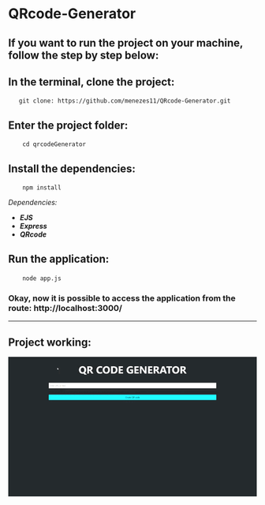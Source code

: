 # QRcode-Generator

## **If you want to run the project on your machine, follow the step by step below:**
##  In the terminal, clone the project:
       git clone: https://github.com/menezes11/QRcode-Generator.git

## Enter the project folder:
        cd qrcodeGenerator

##  Install the dependencies:
        npm install

*Dependencies:*
- ***EJS***
- ***Express***
- ***QRcode***
## Run the application:
        node app.js

### Okay, now it is possible to access the application from the route: http://localhost:3000/

---
## Project working:

![Project_working](./assetsReadme/projectWorking.gif)
